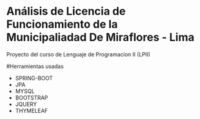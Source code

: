 # Análisis de Licencia de Funcionamiento de la Municipaliadad De Miraflores - Lima
Proyecto del curso de Lenguaje de Programacion II (LPII)

#Herramientas usadas
- SPRING-BOOT
- JPA
- MYSQL
- BOOTSTRAP
- JQUERY
- THYMELEAF
